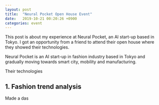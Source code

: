 ```yaml
---
layout: post
title:  "Neural Pocket Open House Event"
date:   2019-10-21 00:20:26 +0900
categories: event
---
```

This post is about my experience at Neural Pocket, an AI start-up based in Tokyo. I got an opportunity from a friend to attend their open house where they showed their technologies.

Neural Pocket is an AI start-up in fashion industry based in Tokyo and gradually moving towards smart city, mobility and manufacturing.

Their technologies

## 1. Fashion trend analysis
Made a das
